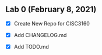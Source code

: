 ## Lab 0 (February 8, 2021)
- [x] Create New Repo for CISC3160
- [x] Add CHANGELOG.md
- [x] Add TODO.md

